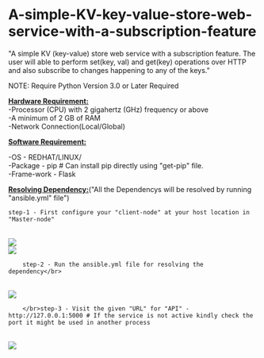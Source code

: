 # A-simple-KV-key-value-store-web-service-with-a-subscription-feature
"A simple KV (key-value) store web service with a subscription feature. The  user will able to perform set(key, val) and get(key) operations over HTTP and also subscribe to changes happening to any of the keys."

NOTE: Require Python Version 3.0 or Later Required


<b><u>Hardware Requirement:</u></b></br>
 -Processor (CPU) with 2 gigahertz (GHz) frequency or above</br>
 -A minimum of 2 GB of RAM</br>
 -Network Connection(Local/Global)</br>

<b><u>Software Requirement:</b></u></br>

 -OS - REDHAT/LINUX/</br>
 -Package - pip # Can install pip directly using "get-pip" file.</br>
 -Frame-work - Flask</br>

<u><b>Resolving Dependency:</u></b>("All the Dependencys will be resolved by running "ansible.yml" file")


	step-1 - First configure your "client-node" at your host location in "Master-node"
	
</br>
<img align="center" src="https://user-images.githubusercontent.com/16596896/61273575-b52e8500-a75e-11e9-8883-b00541b01746.JPG">
</br>
<img align="center" src="https://user-images.githubusercontent.com/16596896/61273622-d3948080-a75e-11e9-8d41-929730f428d6.JPG">
		
		step-2 - Run the ansible.yml file for resolving the dependency</br>
		
</br><img align="center" src="https://user-images.githubusercontent.com/16596896/61590903-0205c780-ab74-11e9-8a59-e69e50f52998.JPG">


		</br>step-3 - Visit the given "URL" for "API" - http://127.0.0.1:5000 # If the service is not active kindly check the port it might be used in another process
	
	
</br><img align="center" src="https://user-images.githubusercontent.com/16596896/61590932-780a2e80-ab74-11e9-8351-4b4104cfb114.JPG">	
	
		
		
		
		
		

		






